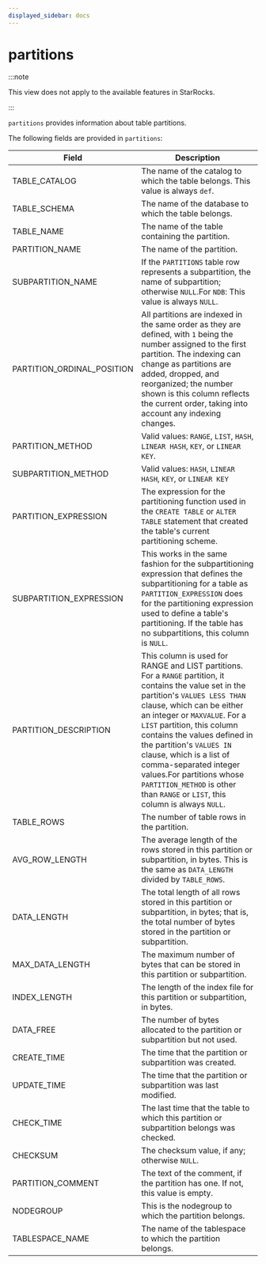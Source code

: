 ```yaml
---
displayed_sidebar: docs
---
```


# partitions

:::note

This view does not apply to the available features in StarRocks.

:::

`partitions` provides information about table partitions.

The following fields are provided in `partitions`:

| **Field**                  | **Description**                                              |
| -------------------------- | ------------------------------------------------------------ |
| TABLE_CATALOG              | The name of the catalog to which the table belongs. This value is always `def`. |
| TABLE_SCHEMA               | The name of the database to which the table belongs.         |
| TABLE_NAME                 | The name of the table containing the partition.              |
| PARTITION_NAME             | The name of the partition.                                   |
| SUBPARTITION_NAME          | If the `PARTITIONS` table row represents a subpartition, the name of subpartition; otherwise `NULL`.For `NDB`: This value is always `NULL`. |
| PARTITION_ORDINAL_POSITION | All partitions are indexed in the same order as they are defined, with `1` being the number assigned to the first partition. The indexing can change as partitions are added, dropped, and reorganized; the number shown is this column reflects the current order, taking into account any indexing changes. |
| PARTITION_METHOD           | Valid values: `RANGE`, `LIST`, `HASH`, `LINEAR HASH`, `KEY`, or `LINEAR KEY`. |
| SUBPARTITION_METHOD        | Valid values: `HASH`, `LINEAR HASH`, `KEY`, or `LINEAR KEY`  |
| PARTITION_EXPRESSION       | The expression for the partitioning function used in the `CREATE TABLE` or `ALTER TABLE` statement that created the table's current partitioning scheme. |
| SUBPARTITION_EXPRESSION    | This works in the same fashion for the subpartitioning expression that defines the subpartitioning for a table as `PARTITION_EXPRESSION` does for the partitioning expression used to define a table's partitioning. If the table has no subpartitions, this column is `NULL`. |
| PARTITION_DESCRIPTION      | This column is used for RANGE and LIST partitions. For a `RANGE` partition, it contains the value set in the partition's `VALUES LESS THAN` clause, which can be either an integer or `MAXVALUE`. For a `LIST` partition, this column contains the values defined in the partition's `VALUES IN` clause, which is a list of comma-separated integer values.For partitions whose `PARTITION_METHOD` is other than `RANGE` or `LIST`, this column is always `NULL`. |
| TABLE_ROWS                 | The number of table rows in the partition.                   |
| AVG_ROW_LENGTH             | The average length of the rows stored in this partition or subpartition, in bytes. This is the same as `DATA_LENGTH` divided by `TABLE_ROWS`. |
| DATA_LENGTH                | The total length of all rows stored in this partition or subpartition, in bytes; that is, the total number of bytes stored in the partition or subpartition. |
| MAX_DATA_LENGTH            | The maximum number of bytes that can be stored in this partition or subpartition. |
| INDEX_LENGTH               | The length of the index file for this partition or subpartition, in bytes. |
| DATA_FREE                  | The number of bytes allocated to the partition or subpartition but not used. |
| CREATE_TIME                | The time that the partition or subpartition was created.     |
| UPDATE_TIME                | The time that the partition or subpartition was last modified. |
| CHECK_TIME                 | The last time that the table to which this partition or subpartition belongs was checked. |
| CHECKSUM                   | The checksum value, if any; otherwise `NULL`.                |
| PARTITION_COMMENT          | The text of the comment, if the partition has one. If not, this value is empty. |
| NODEGROUP                  | This is the nodegroup to which the partition belongs.        |
| TABLESPACE_NAME            | The name of the tablespace to which the partition belongs.   |
